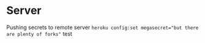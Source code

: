 # Server

Pushing secrets to remote server
`heroku config:set megasecret="but there are plenty of forks"`
test
